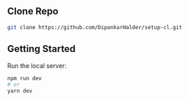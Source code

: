 ## Clone Repo
```bash
git clone https://github.com/DipankarHalder/setup-cl.git
```

## Getting Started
Run the local server:
```bash
npm run dev
# or
yarn dev
```
